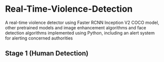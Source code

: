 # Real-Time-Violence-Detection
A real-time violence detector using Faster RCNN Inception V2 COCO model, other pretrained models and image enhancement algorithms and face detection algorithms implemented using Python, including an alert system for alerting concerned authorities

## Stage 1 (Human Detection)

